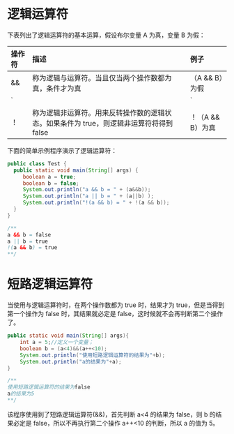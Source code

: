 # 逻辑运算符

下表列出了逻辑运算符的基本运算，假设布尔变量 A 为真，变量 B 为假：

| 操作符 | 描述                                                                                    | 例子             |
| :----- | :-------------------------------------------------------------------------------------- | :--------------- |
| &&     | 称为逻辑与运算符。当且仅当两个操作数都为真，条件才为真                                  | （A && B）为假   |
| `||`   | 称为逻辑或操作符。如果任何两个操作数任何一个为真，条件为真                              | （A `||` B）为真 |
| ！     | 称为逻辑非运算符。用来反转操作数的逻辑状态。如果条件为 true，则逻辑非运算符将得到 false | ！（A && B）为真 |

下面的简单示例程序演示了逻辑运算符：

```java
public class Test {
  public static void main(String[] args) {
     boolean a = true;
     boolean b = false;
     System.out.println("a && b = " + (a&&b));
     System.out.println("a || b = " + (a||b) );
     System.out.println("!(a && b) = " + !(a && b));
  }
}

/**
a && b = false
a || b = true
!(a && b) = true
**/
```

# 短路逻辑运算符

当使用与逻辑运算符时，在两个操作数都为 true 时，结果才为 true，但是当得到第一个操作为 false 时，其结果就必定是 false，这时候就不会再判断第二个操作了。

```java
public static void main(String[] args){
    int a = 5;//定义一个变量；
    boolean b = (a<4)&&(a++<10);
    System.out.println("使用短路逻辑运算符的结果为"+b);
    System.out.println("a的结果为"+a);
}

/**
使用短路逻辑运算符的结果为false
a的结果为5
**/
```

该程序使用到了短路逻辑运算符(&&)，首先判断 a<4 的结果为 false，则 b 的结果必定是 false，所以不再执行第二个操作 a++<10 的判断，所以 a 的值为 5。

